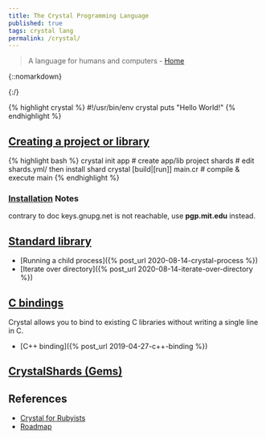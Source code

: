 ```yaml
---
title: The Crystal Programming Language
published: true
tags: crystal lang
permalink: /crystal/
---
```

> A language for humans and computers - [Home](https://crystal-lang.org/)

{::nomarkdown}
<link rel="shortcut icon" href="https://crystal-lang.org/favicon.ico" type="image/x-icon" />
{:/}

{% highlight crystal %}
#!/usr/bin/env crystal
puts "Hello World!"
{% endhighlight %}

## [Creating a project or library](https://crystal-lang.org/docs/using_the_compiler/)

{% highlight bash %}
crystal init app <name>			# create app/lib project
shards							# edit shards.yml/ then install shard
crystal [build|[run]] main.cr	# compile & execute main
{% endhighlight %}

### [Installation](https://crystal-lang.org/install/on_ubuntu/) Notes

contrary to doc keys.gnupg.net is not reachable,
use **pgp.mit.edu** instead.

## [Standard library](https://crystal-lang.org/api/)
- [Running a child process]({% post_url 2020-08-14-crystal-process %})
- [Iterate over directory]({% post_url 2020-08-14-iterate-over-directory %})

## [C bindings](https://crystal-lang.org/reference/syntax_and_semantics/c_bindings/)

Crystal allows you to bind to existing C libraries without writing a single line in C.

- [C++ binding]({% post_url 2019-04-27-c++-binding %})

## [CrystalShards (Gems)](http://crystalshards.xyz/?sort=updated&page=1)

## References
  
- [Crystal for Rubyists](https://github.com/crystal-lang/crystal/wiki/Crystal-for-Rubyists)
- [Roadmap](https://github.com/crystal-lang/crystal/wiki/Roadmap)
